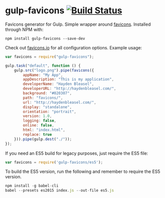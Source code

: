 # gulp-favicons [![Build Status](https://travis-ci.org/haydenbleasel/gulp-favicons.svg?branch=master)](https://travis-ci.org/haydenbleasel/gulp-favicons)

Favicons generator for Gulp. Simple wrapper around [favicons](https://github.com/haydenbleasel/favicons). Installed through NPM with:

```shell
npm install gulp-favicons --save-dev
```

Check out [favicons.io](http://favicons.io/) for all configuration options. Example usage:

```js
var favicons = require("gulp-favicons");

gulp.task("default", function () {
    gulp.src("logo.png").pipe(favicons({
        appName: "My App",
        appDescription: "This is my application",
        developerName: "Hayden Bleasel",
        developerURL: "http://haydenbleasel.com/",
        background: "#020307",
        path: "favicons/",
        url: "http://haydenbleasel.com/",
        display: "standalone",
        orientation: "portrait",
        version: 1.0,
        logging: false,
        online: false,
        html: "index.html",
        replace: true
    })).pipe(gulp.dest("./"));
});
```

If you need an ES5 build for legacy purposes, just require the ES5 file:

```js
var favicons = require('gulp-favicons/es5');
```

To build the ES5 version, run the following and remember to require the ES5 version.

```js
npm install -g babel-cli
babel --presets es2015 index.js --out-file es5.js
```
